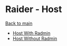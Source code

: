 # Raider - Host

[Back to main](../README.md)

- [Host With Radmin](host_with_radmin.md)
- [Host Without Radmin](host_without_radmin.md)
